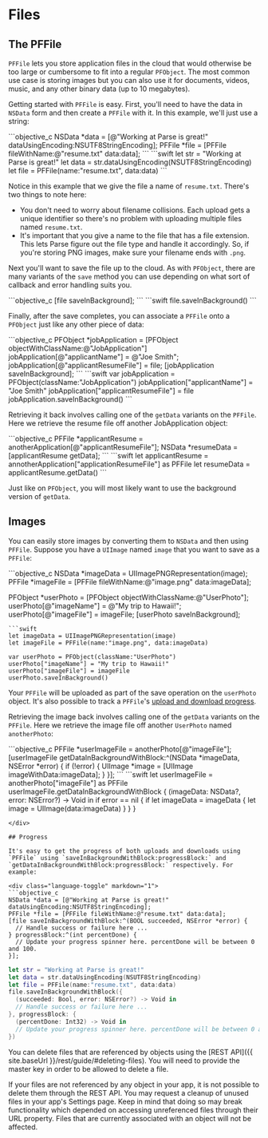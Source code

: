 # Files

## The PFFile

`PFFile` lets you store application files in the cloud that would otherwise be too large or cumbersome to fit into a regular `PFObject`. The most common use case is storing images but you can also use it for documents, videos, music, and any other binary data (up to 10 megabytes).

Getting started with `PFFile` is easy. First, you'll need to have the data in `NSData` form and then create a `PFFile` with it. In this example, we'll just use a string:

<div class="language-toggle" markdown="1">
```objective_c
NSData *data = [@"Working at Parse is great!" dataUsingEncoding:NSUTF8StringEncoding];
PFFile *file = [PFFile fileWithName:@"resume.txt" data:data];
```
```swift
let str = "Working at Parse is great!"
let data = str.dataUsingEncoding(NSUTF8StringEncoding)
let file = PFFile(name:"resume.txt", data:data)
```
<div>

Notice in this example that we give the file a name of `resume.txt`. There's two things to note here:

*   You don't need to worry about filename collisions. Each upload gets a unique identifier so there's no problem with uploading multiple files named `resume.txt`.
*   It's important that you give a name to the file that has a file extension. This lets Parse figure out the file type and handle it accordingly. So, if you're storing PNG images, make sure your filename ends with `.png`.

Next you'll want to save the file up to the cloud. As with `PFObject`, there are many variants of the `save` method you can use depending on what sort of callback and error handling suits you.

<div class="language-toggle" markdown="1">
```objective_c
[file saveInBackground];
```
```swift
file.saveInBackground()
```
</div>

Finally, after the save completes, you can associate a `PFFile` onto a `PFObject` just like any other piece of data:

<div class="language-toggle" markdown="1">
```objective_c
PFObject *jobApplication = [PFObject objectWithClassName:@"JobApplication"]
jobApplication[@"applicantName"] = @"Joe Smith";
jobApplication[@"applicantResumeFile"] = file;
[jobApplication saveInBackground];
```
```swift
var jobApplication = PFObject(className:"JobApplication")
jobApplication["applicantName"] = "Joe Smith"
jobApplication["applicantResumeFile"] = file
jobApplication.saveInBackground()
```
</div>

Retrieving it back involves calling one of the `getData` variants on the `PFFile`. Here we retrieve the resume file off another JobApplication object:

<div class="language-toggle" markdown="1">
```objective_c
PFFile *applicantResume = anotherApplication[@"applicantResumeFile"];
NSData *resumeData = [applicantResume getData];
```
```swift
let applicantResume = annotherApplication["applicationResumeFile"] as PFFile
let resumeData = applicantResume.getData()
```
</div>

Just like on `PFObject`, you will most likely want to use the background version of `getData`.

## Images

You can easily store images by converting them to `NSData` and then using `PFFile`. Suppose you have a `UIImage` named `image` that you want to save as a `PFFile`:

<div class="language-toggle" markdown="1">
```objective_c
NSData *imageData = UIImagePNGRepresentation(image);
PFFile *imageFile = [PFFile fileWithName:@"image.png" data:imageData];

PFObject *userPhoto = [PFObject objectWithClassName:@"UserPhoto"];
userPhoto[@"imageName"] = @"My trip to Hawaii!";
userPhoto[@"imageFile"] = imageFile;
[userPhoto saveInBackground];
```
```swift
let imageData = UIImagePNGRepresentation(image)
let imageFile = PFFile(name:"image.png", data:imageData)

var userPhoto = PFObject(className:"UserPhoto")
userPhoto["imageName"] = "My trip to Hawaii!"
userPhoto["imageFile"] = imageFile
userPhoto.saveInBackground()
```
</div>

Your `PFFile` will be uploaded as part of the save operation on the `userPhoto` object. It's also possible to track a `PFFile`'s [upload and download progress](#progress).

Retrieving the image back involves calling one of the `getData` variants on the `PFFile`. Here we retrieve the image file off another `UserPhoto` named `anotherPhoto`:

<div class="language-toggle" markdown="1">
```objective_c
PFFile *userImageFile = anotherPhoto[@"imageFile"];
[userImageFile getDataInBackgroundWithBlock:^(NSData *imageData, NSError *error) {
    if (!error) {
        UIImage *image = [UIImage imageWithData:imageData];
    }
}];
```
```swift
let userImageFile = anotherPhoto["imageFile"] as PFFile
userImageFile.getDataInBackgroundWithBlock {
  (imageData: NSData?, error: NSError?) -> Void in
  if error == nil {
    if let imageData = imageData {
        let image = UIImage(data:imageData)
    }
  }
}

```
</div>

## Progress

It's easy to get the progress of both uploads and downloads using `PFFile` using `saveInBackgroundWithBlock:progressBlock:` and `getDataInBackgroundWithBlock:progressBlock:` respectively. For example:

<div class="language-toggle" markdown="1">
```objective_c
NSData *data = [@"Working at Parse is great!" dataUsingEncoding:NSUTF8StringEncoding];
PFFile *file = [PFFile fileWithName:@"resume.txt" data:data];
[file saveInBackgroundWithBlock:^(BOOL succeeded, NSError *error) {
  // Handle success or failure here ...
} progressBlock:^(int percentDone) {
  // Update your progress spinner here. percentDone will be between 0 and 100.
}];
```
```swift
let str = "Working at Parse is great!"
let data = str.dataUsingEncoding(NSUTF8StringEncoding)
let file = PFFile(name:"resume.txt", data:data)
file.saveInBackgroundWithBlock({
  (succeeded: Bool, error: NSError?) -> Void in
  // Handle success or failure here ...
}, progressBlock: {
  (percentDone: Int32) -> Void in
  // Update your progress spinner here. percentDone will be between 0 and 100.
})
```
</div>

You can delete files that are referenced by objects using the [REST API]({{ site.baseUrl }}/rest/guide/#deleting-files). You will need to provide the master key in order to be allowed to delete a file.

If your files are not referenced by any object in your app, it is not possible to delete them through the REST API. You may request a cleanup of unused files in your app's Settings page. Keep in mind that doing so may break functionality which depended on accessing unreferenced files through their URL property. Files that are currently associated with an object will not be affected.
